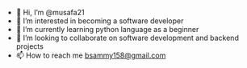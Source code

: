 - 👋 Hi, I’m @musafa21
- 👀 I’m interested in becoming a software developer
- 🌱 I’m currently learning python language as a beginner
- 💞️ I’m looking to collaborate on software development and backend projects
- 📫 How to reach me bsammy158@gmail.com
